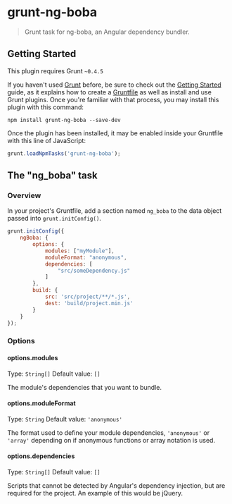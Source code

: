 # grunt-ng-boba

> Grunt task for ng-boba, an Angular dependency bundler.

## Getting Started
This plugin requires Grunt `~0.4.5`

If you haven't used [Grunt](http://gruntjs.com/) before, be sure to check out the [Getting Started](http://gruntjs.com/getting-started) guide, as it explains how to create a [Gruntfile](http://gruntjs.com/sample-gruntfile) as well as install and use Grunt plugins. Once you're familiar with that process, you may install this plugin with this command:

```shell
npm install grunt-ng-boba --save-dev
```

Once the plugin has been installed, it may be enabled inside your Gruntfile with this line of JavaScript:

```js
grunt.loadNpmTasks('grunt-ng-boba');
```

## The "ng_boba" task

### Overview
In your project's Gruntfile, add a section named `ng_boba` to the data object passed into `grunt.initConfig()`.

```js
grunt.initConfig({
    ngBoba: {
        options: {
            modules: ["myModule"],
            moduleFormat: "anonymous",
            dependencies: [
                "src/someDependency.js"
            ]
        },
        build: {
            src: 'src/project/**/*.js',
            dest: 'build/project.min.js'
        }
    }
});
```

### Options

#### options.modules
Type: `String[]`
Default value: `[]`

The module's dependencies that you want to bundle.

#### options.moduleFormat
Type: `String`
Default value: `'anonymous'`

The format used to define your module dependencies, `'anonymous'` or `'array'` depending on if anonymous functions or array notation is used.

#### options.dependencies
Type: `String[]`
Default value: `[]`

Scripts that cannot be detected by Angular's dependency injection, but are required for the project.
An example of this would be jQuery.
